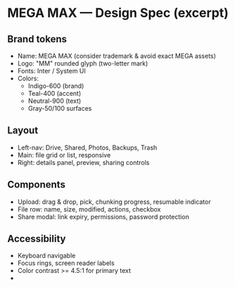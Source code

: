 # MEGA MAX — Design Spec (excerpt)

## Brand tokens
- Name: MEGA MAX (consider trademark & avoid exact MEGA assets)
- Logo: "MM" rounded glyph (two-letter mark)
- Fonts: Inter / System UI
- Colors:
  - Indigo-600 (brand)
  - Teal-400 (accent)
  - Neutral-900 (text)
  - Gray-50/100 surfaces

## Layout
- Left-nav: Drive, Shared, Photos, Backups, Trash
- Main: file grid or list, responsive
- Right: details panel, preview, sharing controls

## Components
- Upload: drag & drop, pick, chunking progress, resumable indicator
- File row: name, size, modified, actions, checkbox
- Share modal: link expiry, permissions, password protection

## Accessibility
- Keyboard navigable
- Focus rings, screen reader labels
- Color contrast >= 4.5:1 for primary text
- 
